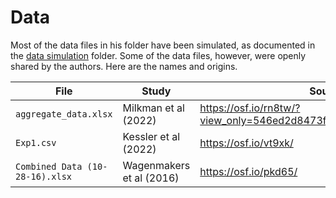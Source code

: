 # Data

Most of the data files in his folder have been simulated, as documented in the [data simulation](https://github.com/ASKurz/Experimental-design-and-the-GLMM/tree/main/sketches/data%20simulation) folder. Some of the data files, however, were openly shared by the authors. Here are the names and origins.

| File | Study | Source | 
| - | - | - |
| `aggregate_data.xlsx` | Milkman et al (2022) | https://osf.io/rn8tw/?view_only=546ed2d8473f4978b95948a52712a3c5 |
| `Exp1.csv` | Kessler et al (2022) | https://osf.io/vt9xk/ |
| `Combined Data (10-28-16).xlsx` | Wagenmakers et al (2016) | https://osf.io/pkd65/ |

